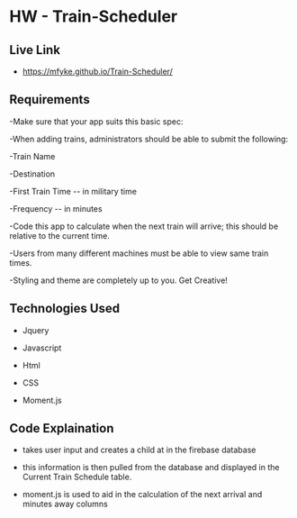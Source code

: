 # HW - Train-Scheduler

## Live Link 
 - https://mfyke.github.io/Train-Scheduler/

## Requirements

-Make sure that your app suits this basic spec:

-When adding trains, administrators should be able to submit the following:

-Train Name

-Destination

-First Train Time -- in military time

-Frequency -- in minutes

-Code this app to calculate when the next train will arrive; this should be relative to the current time.

-Users from many different machines must be able to view same train times.

-Styling and theme are completely up to you. Get Creative!

## Technologies Used
- Jquery

- Javascript

- Html

- CSS

- Moment.js

## Code Explaination

- takes user input and creates a child at in the firebase database

- this information is then pulled from the database and displayed in the Current Train Schedule table.

- moment.js is used to aid in the calculation of the next arrival and minutes away columns